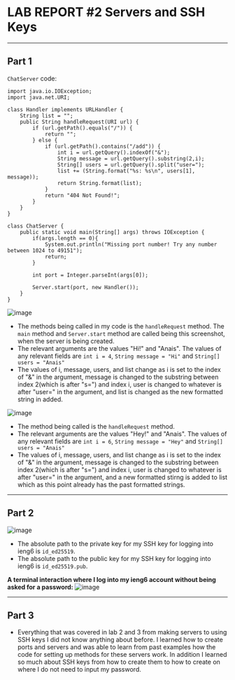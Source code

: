 # LAB REPORT #2 Servers and SSH Keys
---
## Part 1
`ChatServer` code:
```
import java.io.IOException;
import java.net.URI;

class Handler implements URLHandler {
    String list = "";
    public String handleRequest(URI url) {
        if (url.getPath().equals("/")) {
            return "";
        } else {
            if (url.getPath().contains("/add")) {
                int i = url.getQuery().indexOf("&");
                String message = url.getQuery().substring(2,i);
                String[] users = url.getQuery().split("user=");
                list += (String.format("%s: %s\n", users[1], message));
                return String.format(list);
            }
            return "404 Not Found!";
        }
    }
}

class ChatServer {
    public static void main(String[] args) throws IOException {
        if(args.length == 0){
            System.out.println("Missing port number! Try any number between 1024 to 49151");
            return;
        }

        int port = Integer.parseInt(args[0]);

        Server.start(port, new Handler());
    }
}
```
![image](https://github.com/anaisgg23/cse15l-lab-reports/assets/156368955/df6df832-0e94-4a49-a02f-827308ecaff5)
* The methods being called in my code is the `handleRequest` method. The `main` method and `Server.start` method are called being this screenshot, when the server is being created. 
* The relevant arguments are the values "Hi!" and "Anais". The values of any relevant fields are `int i = 4`, `String message = "Hi"` and `String[] users = "Anais"`
* The values of i, message, users, and list change as i is set to the index of "&" in the argument, message is changed to the substring between index 2(which is after "s=") and index i, user is changed to whatever is after "user=" in the argument, and list is changed as the new formatted string in added.

![image](https://github.com/anaisgg23/cse15l-lab-reports/assets/156368955/9c6d2f0c-b267-4844-bcf8-42d677ad0678)
* The method being called is the `handleRequest` method. 
* The relevant arguments are the values "Hey!" and "Anais". The values of any relevant fields are `int i = 6`, `String message = "Hey"` and `String[] users = "Anais"`
* The values of i, message, users, and list change as i is set to the index of "&" in the argument, message is changed to the substring between index 2(which is after "s=") and index i, user is changed to whatever is after "user=" in the argument, and a new formatted stirng is added to list which as this point already has the past formatted strings.

---
## Part 2

![image](https://github.com/anaisgg23/cse15l-lab-reports/assets/156368955/c4c1b0f1-d32a-41ab-9879-9401c0b1cb93)
* The absolute path to the private key for my SSH key for logging into ieng6 is `id_ed25519`.
* The absolute path to the public key for my SSH key for logging into ieng6 is `id_ed25519.pub`.

**A terminal interaction where I log into my ieng6 account without being asked for a password:**
![image](https://github.com/anaisgg23/cse15l-lab-reports/assets/156368955/07def0ea-ef1e-44f4-ad4e-db8aef4d0a6c)

---
## Part 3
* Everything that was covered in lab 2 and 3 from making servers to using SSH keys I did not know anything about before. I learned how to create ports and servers and was able to learn from past examples how the code for setting up methods for these servers work. In addition I learned so much about SSH keys from how to create them to how to create on where I do not need to input my password. 
